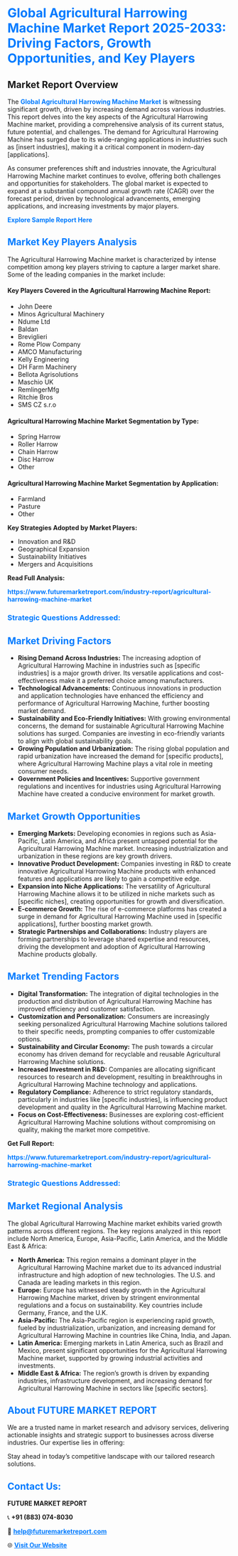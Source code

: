 <h1 style="color: #007BFF;">Global Agricultural Harrowing Machine Market Report 2025-2033: Driving Factors, Growth Opportunities, and Key Players</h1>

<section id="overview">
<h2>Market Report Overview</h2>
<p>The <a href="https://www.futuremarketreport.com/industry-report/agricultural-harrowing-machine-market" style="color: #007BFF; text-decoration: none;"><strong>Global Agricultural Harrowing Machine Market</strong></a> is witnessing significant growth, driven by increasing demand across various industries. This report delves into the key aspects of the Agricultural Harrowing Machine market, providing a comprehensive analysis of its current status, future potential, and challenges. The demand for Agricultural Harrowing Machine has surged due to its wide-ranging applications in industries such as [insert industries], making it a critical component in modern-day [applications].</p>
<p>As consumer preferences shift and industries innovate, the Agricultural Harrowing Machine market continues to evolve, offering both challenges and opportunities for stakeholders. The global market is expected to expand at a substantial compound annual growth rate (CAGR) over the forecast period, driven by technological advancements, emerging applications, and increasing investments by major players.</p>
</section>

<section id="overview">
<p><a href="https://www.futuremarketreport.com/request-sample/reportId=90032" style="color: #007BFF; text-decoration: none;"><strong>Explore Sample Report Here</strong></a></p>
</section>

<section id="key-players">
<h2 style="color: #007BFF;">Market Key Players Analysis</h2>
<p>The Agricultural Harrowing Machine market is characterized by intense competition among key players striving to capture a larger market share. Some of the leading companies in the market include:</p>
<h4>Key Players Covered in the Agricultural Harrowing Machine Report:</h4>
<ul><li>John Deere</li><li>Minos Agricultural Machinery</li><li>Ndume Ltd</li><li>Baldan</li><li>Breviglieri</li><li>Rome Plow Company</li><li>AMCO Manufacturing</li><li>Kelly Engineering</li><li>DH Farm Machinery</li><li>Bellota Agrisolutions</li><li>Maschio UK</li><li>RemlingerMfg</li><li>Ritchie Bros</li><li>SMS CZ s.r.o</li></ul>
<h4>Agricultural Harrowing Machine Market Segmentation by Type:</h4>
<ul><li>Spring Harrow</li><li>Roller Harrow</li><li>Chain Harrow</li><li>Disc Harrow</li><li>Other</li></ul>

<h4>Agricultural Harrowing Machine Market Segmentation by Application:</h4>
<ul><li>Farmland</li><li>Pasture</li><li>Other</li></ul>
<p><strong>Key Strategies Adopted by Market Players:</strong></p>
<ul>
<li>Innovation and R&D</li>
<li>Geographical Expansion</li>
<li>Sustainability Initiatives</li>
<li>Mergers and Acquisitions</li>
</ul>
</section>

<section>
<p><strong>Read Full Analysis: </strong></p><a href="https://www.futuremarketreport.com/industry-report/agricultural-harrowing-machine-market" style="color: #007BFF; text-decoration: none;"><strong>https://www.futuremarketreport.com/industry-report/agricultural-harrowing-machine-market</strong></a>
<h3 style="color: #007BFF;">Strategic Questions Addressed:</h3>
</section>

<section id="driving-factors">
<h2 style="color: #007BFF;">Market Driving Factors</h2>
<ul>
<li><strong>Rising Demand Across Industries:</strong> The increasing adoption of Agricultural Harrowing Machine in industries such as [specific industries] is a major growth driver. Its versatile applications and cost-effectiveness make it a preferred choice among manufacturers.</li>
<li><strong>Technological Advancements:</strong> Continuous innovations in production and application technologies have enhanced the efficiency and performance of Agricultural Harrowing Machine, further boosting market demand.</li>
<li><strong>Sustainability and Eco-Friendly Initiatives:</strong> With growing environmental concerns, the demand for sustainable Agricultural Harrowing Machine solutions has surged. Companies are investing in eco-friendly variants to align with global sustainability goals.</li>
<li><strong>Growing Population and Urbanization:</strong> The rising global population and rapid urbanization have increased the demand for [specific products], where Agricultural Harrowing Machine plays a vital role in meeting consumer needs.</li>
<li><strong>Government Policies and Incentives:</strong> Supportive government regulations and incentives for industries using Agricultural Harrowing Machine have created a conducive environment for market growth.</li>
</ul>
</section>

<section id="growth-opportunities">
<h2 style="color: #007BFF;">Market Growth Opportunities</h2>
<ul>
<li><strong>Emerging Markets:</strong> Developing economies in regions such as Asia-Pacific, Latin America, and Africa present untapped potential for the Agricultural Harrowing Machine market. Increasing industrialization and urbanization in these regions are key growth drivers.</li>
<li><strong>Innovative Product Development:</strong> Companies investing in R&D to create innovative Agricultural Harrowing Machine products with enhanced features and applications are likely to gain a competitive edge.</li>
<li><strong>Expansion into Niche Applications:</strong> The versatility of Agricultural Harrowing Machine allows it to be utilized in niche markets such as [specific niches], creating opportunities for growth and diversification.</li>
<li><strong>E-commerce Growth:</strong> The rise of e-commerce platforms has created a surge in demand for Agricultural Harrowing Machine used in [specific applications], further boosting market growth.</li>
<li><strong>Strategic Partnerships and Collaborations:</strong> Industry players are forming partnerships to leverage shared expertise and resources, driving the development and adoption of Agricultural Harrowing Machine products globally.</li>
</ul>
</section>

<section id="trending-factors">
<h2 style="color: #007BFF;">Market Trending Factors</h2>
<ul>
<li><strong>Digital Transformation:</strong> The integration of digital technologies in the production and distribution of Agricultural Harrowing Machine has improved efficiency and customer satisfaction.</li>
<li><strong>Customization and Personalization:</strong> Consumers are increasingly seeking personalized Agricultural Harrowing Machine solutions tailored to their specific needs, prompting companies to offer customizable options.</li>
<li><strong>Sustainability and Circular Economy:</strong> The push towards a circular economy has driven demand for recyclable and reusable Agricultural Harrowing Machine solutions.</li>
<li><strong>Increased Investment in R&D:</strong> Companies are allocating significant resources to research and development, resulting in breakthroughs in Agricultural Harrowing Machine technology and applications.</li>
<li><strong>Regulatory Compliance:</strong> Adherence to strict regulatory standards, particularly in industries like [specific industries], is influencing product development and quality in the Agricultural Harrowing Machine market.</li>
<li><strong>Focus on Cost-Effectiveness:</strong> Businesses are exploring cost-efficient Agricultural Harrowing Machine solutions without compromising on quality, making the market more competitive.</li>
</ul>
</section>

<section>
<p><strong>Get Full Report: </strong></p><a href="https://www.futuremarketreport.com/industry-report/agricultural-harrowing-machine-market" style="color: #007BFF; text-decoration: none;"><strong>https://www.futuremarketreport.com/industry-report/agricultural-harrowing-machine-market</strong></a>
<h3 style="color: #007BFF;">Strategic Questions Addressed:</h3>
</section>


<section id="regional-analysis">
<h2 style="color: #007BFF;">Market Regional Analysis</h2>
<p>The global Agricultural Harrowing Machine market exhibits varied growth patterns across different regions. The key regions analyzed in this report include North America, Europe, Asia-Pacific, Latin America, and the Middle East & Africa:</p>
<ul>
<li><strong>North America:</strong> This region remains a dominant player in the Agricultural Harrowing Machine market due to its advanced industrial infrastructure and high adoption of new technologies. The U.S. and Canada are leading markets in this region.</li>
<li><strong>Europe:</strong> Europe has witnessed steady growth in the Agricultural Harrowing Machine market, driven by stringent environmental regulations and a focus on sustainability. Key countries include Germany, France, and the U.K.</li>
<li><strong>Asia-Pacific:</strong> The Asia-Pacific region is experiencing rapid growth, fueled by industrialization, urbanization, and increasing demand for Agricultural Harrowing Machine in countries like China, India, and Japan.</li>
<li><strong>Latin America:</strong> Emerging markets in Latin America, such as Brazil and Mexico, present significant opportunities for the Agricultural Harrowing Machine market, supported by growing industrial activities and investments.</li>
<li><strong>Middle East & Africa:</strong> The region’s growth is driven by expanding industries, infrastructure development, and increasing demand for Agricultural Harrowing Machine in sectors like [specific sectors].</li>
</ul>
</section>

<footer>
<h2 style="color: #007BFF;">About FUTURE MARKET REPORT</h2>
<p>We are a trusted name in market research and advisory services, delivering actionable insights and strategic support to businesses across diverse industries. Our expertise lies in offering:</p>

<p>Stay ahead in today’s competitive landscape with our tailored research solutions.</p>

<h2 style="color: #007BFF;">Contact Us:</h2>
<p><strong>FUTURE MARKET REPORT</strong></p>
<p>📞 <strong>+91 (883) 074-8030</strong></p>
<p>📧 <strong><a href="mailto:help@futuremarketreport.com" style="color: #007BFF;">help@futuremarketreport.com</a></strong></p>
<p>🌐 <strong><a href="https://www.futuremarketreport.com/" style="color: #007BFF;">Visit Our Website</a></strong></p>
</footer>